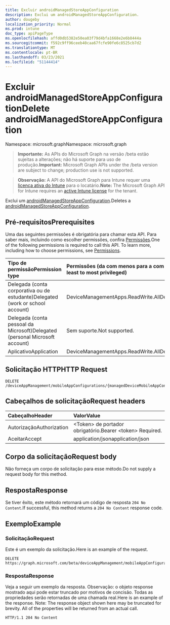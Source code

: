 ```yaml
---
title: Excluir androidManagedStoreAppConfiguration
description: Exclui um androidManagedStoreAppConfiguration.
author: dougeby
localization_priority: Normal
ms.prod: intune
doc_type: apiPageType
ms.openlocfilehash: affd0db5382e50ea03f79d4bfa1668e2e6b8444a
ms.sourcegitcommit: f592c9ff96ceeb40caa67fcfe90fe6c8525cb7d2
ms.translationtype: MT
ms.contentlocale: pt-BR
ms.lasthandoff: 03/23/2021
ms.locfileid: "51144414"
---
```

# <a name="delete-androidmanagedstoreappconfiguration"></a><span data-ttu-id="19522-103">Excluir androidManagedStoreAppConfiguration</span><span class="sxs-lookup"><span data-stu-id="19522-103">Delete androidManagedStoreAppConfiguration</span></span>

<span data-ttu-id="19522-104">Namespace: microsoft.graph</span><span class="sxs-lookup"><span data-stu-id="19522-104">Namespace: microsoft.graph</span></span>

> <span data-ttu-id="19522-105">**Importante:** As APIs do Microsoft Graph na versão /beta estão sujeitas a alterações; não há suporte para uso de produção.</span><span class="sxs-lookup"><span data-stu-id="19522-105">**Important:** Microsoft Graph APIs under the /beta version are subject to change; production use is not supported.</span></span>

> <span data-ttu-id="19522-106">**Observação:** A API do Microsoft Graph para Intune requer uma [licença ativa do Intune](https://go.microsoft.com/fwlink/?linkid=839381) para o locatário.</span><span class="sxs-lookup"><span data-stu-id="19522-106">**Note:** The Microsoft Graph API for Intune requires an [active Intune license](https://go.microsoft.com/fwlink/?linkid=839381) for the tenant.</span></span>

<span data-ttu-id="19522-107">Exclui um [androidManagedStoreAppConfiguration](../resources/intune-apps-androidmanagedstoreappconfiguration.md).</span><span class="sxs-lookup"><span data-stu-id="19522-107">Deletes a [androidManagedStoreAppConfiguration](../resources/intune-apps-androidmanagedstoreappconfiguration.md).</span></span>

## <a name="prerequisites"></a><span data-ttu-id="19522-108">Pré-requisitos</span><span class="sxs-lookup"><span data-stu-id="19522-108">Prerequisites</span></span>
<span data-ttu-id="19522-p101">Uma das seguintes permissões é obrigatória para chamar esta API. Para saber mais, incluindo como escolher permissões, confira [Permissões](/graph/permissions-reference).</span><span class="sxs-lookup"><span data-stu-id="19522-p101">One of the following permissions is required to call this API. To learn more, including how to choose permissions, see [Permissions](/graph/permissions-reference).</span></span>

|<span data-ttu-id="19522-111">Tipo de permissão</span><span class="sxs-lookup"><span data-stu-id="19522-111">Permission type</span></span>|<span data-ttu-id="19522-112">Permissões (da com menos para a com mais privilégios)</span><span class="sxs-lookup"><span data-stu-id="19522-112">Permissions (from least to most privileged)</span></span>|
|:---|:---|
|<span data-ttu-id="19522-113">Delegada (conta corporativa ou de estudante)</span><span class="sxs-lookup"><span data-stu-id="19522-113">Delegated (work or school account)</span></span>|<span data-ttu-id="19522-114">DeviceManagementApps.ReadWrite.All</span><span class="sxs-lookup"><span data-stu-id="19522-114">DeviceManagementApps.ReadWrite.All</span></span>|
|<span data-ttu-id="19522-115">Delegada (conta pessoal da Microsoft)</span><span class="sxs-lookup"><span data-stu-id="19522-115">Delegated (personal Microsoft account)</span></span>|<span data-ttu-id="19522-116">Sem suporte.</span><span class="sxs-lookup"><span data-stu-id="19522-116">Not supported.</span></span>|
|<span data-ttu-id="19522-117">Aplicativo</span><span class="sxs-lookup"><span data-stu-id="19522-117">Application</span></span>|<span data-ttu-id="19522-118">DeviceManagementApps.ReadWrite.All</span><span class="sxs-lookup"><span data-stu-id="19522-118">DeviceManagementApps.ReadWrite.All</span></span>|

## <a name="http-request"></a><span data-ttu-id="19522-119">Solicitação HTTP</span><span class="sxs-lookup"><span data-stu-id="19522-119">HTTP Request</span></span>
<!-- {
  "blockType": "ignored"
}
-->
``` http
DELETE /deviceAppManagement/mobileAppConfigurations/{managedDeviceMobileAppConfigurationId}
```

## <a name="request-headers"></a><span data-ttu-id="19522-120">Cabeçalhos de solicitação</span><span class="sxs-lookup"><span data-stu-id="19522-120">Request headers</span></span>
|<span data-ttu-id="19522-121">Cabeçalho</span><span class="sxs-lookup"><span data-stu-id="19522-121">Header</span></span>|<span data-ttu-id="19522-122">Valor</span><span class="sxs-lookup"><span data-stu-id="19522-122">Value</span></span>|
|:---|:---|
|<span data-ttu-id="19522-123">Autorização</span><span class="sxs-lookup"><span data-stu-id="19522-123">Authorization</span></span>|<span data-ttu-id="19522-124">&lt;Token&gt; de portador obrigatório.</span><span class="sxs-lookup"><span data-stu-id="19522-124">Bearer &lt;token&gt; Required.</span></span>|
|<span data-ttu-id="19522-125">Aceitar</span><span class="sxs-lookup"><span data-stu-id="19522-125">Accept</span></span>|<span data-ttu-id="19522-126">application/json</span><span class="sxs-lookup"><span data-stu-id="19522-126">application/json</span></span>|

## <a name="request-body"></a><span data-ttu-id="19522-127">Corpo da solicitação</span><span class="sxs-lookup"><span data-stu-id="19522-127">Request body</span></span>
<span data-ttu-id="19522-128">Não forneça um corpo de solicitação para esse método.</span><span class="sxs-lookup"><span data-stu-id="19522-128">Do not supply a request body for this method.</span></span>

## <a name="response"></a><span data-ttu-id="19522-129">Resposta</span><span class="sxs-lookup"><span data-stu-id="19522-129">Response</span></span>
<span data-ttu-id="19522-130">Se tiver êxito, este método retornará um código de resposta `204 No Content`.</span><span class="sxs-lookup"><span data-stu-id="19522-130">If successful, this method returns a `204 No Content` response code.</span></span>

## <a name="example"></a><span data-ttu-id="19522-131">Exemplo</span><span class="sxs-lookup"><span data-stu-id="19522-131">Example</span></span>

### <a name="request"></a><span data-ttu-id="19522-132">Solicitação</span><span class="sxs-lookup"><span data-stu-id="19522-132">Request</span></span>
<span data-ttu-id="19522-133">Este é um exemplo da solicitação.</span><span class="sxs-lookup"><span data-stu-id="19522-133">Here is an example of the request.</span></span>
``` http
DELETE https://graph.microsoft.com/beta/deviceAppManagement/mobileAppConfigurations/{managedDeviceMobileAppConfigurationId}
```

### <a name="response"></a><span data-ttu-id="19522-134">Resposta</span><span class="sxs-lookup"><span data-stu-id="19522-134">Response</span></span>
<span data-ttu-id="19522-p102">Veja a seguir um exemplo da resposta. Observação: o objeto response mostrado aqui pode estar truncado por motivos de concisão. Todas as propriedades serão retornadas de uma chamada real.</span><span class="sxs-lookup"><span data-stu-id="19522-p102">Here is an example of the response. Note: The response object shown here may be truncated for brevity. All of the properties will be returned from an actual call.</span></span>
``` http
HTTP/1.1 204 No Content
```




